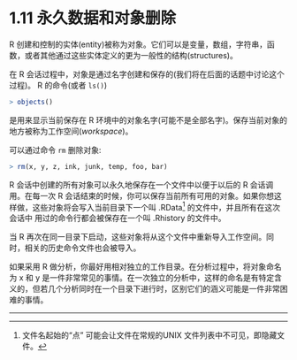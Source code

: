 # 1.11 永久数据和对象删除
 R 创建和控制的实体(entity)被称为对象。它们可以是变量，数组，字符串，函数，或者其他通过这些实体定义的更为一般性的结构(structures)。

在 R 会话过程中，对象是通过名字创建和保存的(我们将在后面的话题中讨论这个过程)。 R 的命令(或者 `ls()`) 

```R
> objects()
```

是用来显示当前保存在 R 环境中的对象名字(可能不是全部名字)。保存当前对象的地方被称为工作空间(*workspace*)。

可以通过命令 `rm` 删除对象:

```R
> rm(x, y, z, ink, junk, temp, foo, bar)
```

R 会话中创建的所有对象可以永久地保存在一个文件中以便于以后的 R 会话调用。在每一次 R 会话结束的时候，你可以保存当前所有可用的对象。如果你想这样做，这些对象将会写入当前目录下一个叫 .RData[^1] 的文件中，并且所有在这次会话中 用过的命令行都会被保存在一个叫 .Rhistory 的文件中。

当 R 再次在同一目录下启动，这些对象将从这个文件中重新导入工作空间。同时，相关的历史命令文件也会被导入。

如果采用 R 做分析，你最好用相对独立的工作目录。在分析过程中，将对象命名为 x 和 y 是一件非常常见的事情。在一次独立的分析中，这样的命名是有特定含义的，但若几个分析同时在一个目录下进行时，区别它们的涵义可能是一件非常困难的事情。





---

[^1]: 文件名起始的“点” 可能会让文件在常规的UNIX 文件列表中不可见，即隐藏文件。

